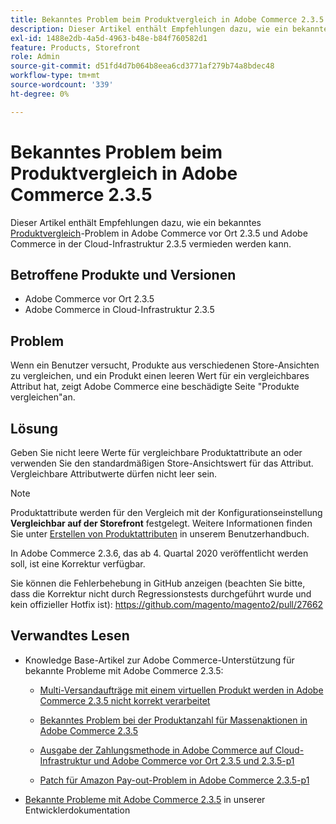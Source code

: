```yaml
---
title: Bekanntes Problem beim Produktvergleich in Adobe Commerce 2.3.5
description: Dieser Artikel enthält Empfehlungen dazu, wie ein bekanntes [Produktvergleich](https://docs.magento.com/user-guide/marketing/product-compare.html)-Problem in Adobe Commerce vor Ort 2.3.5 und Adobe Commerce in Cloud-Infrastruktur 2.3.5 vermieden werden kann.
exl-id: 1488e2db-4a5d-4963-b48e-b84f760582d1
feature: Products, Storefront
role: Admin
source-git-commit: d51fd4d7b064b8eea6cd3771af279b74a8bdec48
workflow-type: tm+mt
source-wordcount: '339'
ht-degree: 0%

---
```


# Bekanntes Problem beim Produktvergleich in Adobe Commerce 2.3.5

Dieser Artikel enthält Empfehlungen dazu, wie ein bekanntes [Produktvergleich](https://docs.magento.com/user-guide/marketing/product-compare.html)-Problem in Adobe Commerce vor Ort 2.3.5 und Adobe Commerce in der Cloud-Infrastruktur 2.3.5 vermieden werden kann.

## Betroffene Produkte und Versionen

* Adobe Commerce vor Ort 2.3.5
* Adobe Commerce in Cloud-Infrastruktur 2.3.5

## Problem

Wenn ein Benutzer versucht, Produkte aus verschiedenen Store-Ansichten zu vergleichen, und ein Produkt einen leeren Wert für ein vergleichbares Attribut hat, zeigt Adobe Commerce eine beschädigte Seite &quot;Produkte vergleichen&quot;an.

## Lösung

Geben Sie nicht leere Werte für vergleichbare Produktattribute an oder verwenden Sie den standardmäßigen Store-Ansichtswert für das Attribut. Vergleichbare Attributwerte dürfen nicht leer sein.

>[!NOTE]
>
>Produktattribute werden für den Vergleich mit der Konfigurationseinstellung **Vergleichbar auf der Storefront** festgelegt. Weitere Informationen finden Sie unter [Erstellen von Produktattributen](https://docs.magento.com/user-guide/stores/attribute-product-create.html#step-4-describe-the-storefront-properties) in unserem Benutzerhandbuch.

In Adobe Commerce 2.3.6, das ab 4. Quartal 2020 veröffentlicht werden soll, ist eine Korrektur verfügbar.

Sie können die Fehlerbehebung in GitHub anzeigen (beachten Sie bitte, dass die Korrektur nicht durch Regressionstests durchgeführt wurde und kein offizieller Hotfix ist): <https://github.com/magento/magento2/pull/27662>

## Verwandtes Lesen

<ul><li>Knowledge Base-Artikel zur Adobe Commerce-Unterstützung für bekannte Probleme mit Adobe Commerce 2.3.5:<ul>
<li>
<p title="Multi-Versandaufträge mit einem virtuellen Produkt werden in Adobe Commerce 2.3.5 nicht korrekt verarbeitet"><a href="/help/troubleshooting/miscellaneous/magento-2-3-5-known-issue-virtual-product-multi-ship-orders.md">Multi-Versandaufträge mit einem virtuellen Produkt werden in Adobe Commerce 2.3.5 nicht korrekt verarbeitet</a></p>
</li>
<li><a href="/help/troubleshooting/miscellaneous/bulk-action-product-count-known-issue-in-magento-2-3-5.md">Bekanntes Problem bei der Produktanzahl für Massenaktionen in Adobe Commerce 2.3.5</a></li>
<li>
<p title="Ausgabe der Zahlungsmethode in Adobe Commerce auf Cloud-Infrastruktur und Adobe Commerce vor Ort 2.3.5 und 2.3.5-p1"><a href="/help/troubleshooting/known-issues-patches-attached/magento-2-3-5-2-3-5-p1-patch-country-payment-issue.md">Ausgabe der Zahlungsmethode in Adobe Commerce auf Cloud-Infrastruktur und Adobe Commerce vor Ort 2.3.5 und 2.3.5-p1</a></p>
</li>
<li>
<p title="Patch für Amazon Pay-out-Problem in Adobe Commerce 2.3.5-p1"><a href="/help/troubleshooting/payments/patch-for-amazon-pay-checkout-issue-in-magento-2-3-5-p1.md">Patch für Amazon Pay-out-Problem in Adobe Commerce 2.3.5-p1</a></p>
</li>
</ul>
</li><li><a href="https://devdocs.magento.com/guides/v2.3/release-notes/release-notes-2-3-5-commerce.html#known-issues">Bekannte Probleme mit Adobe Commerce 2.3.5</a> in unserer Entwicklerdokumentation</li></ul>
